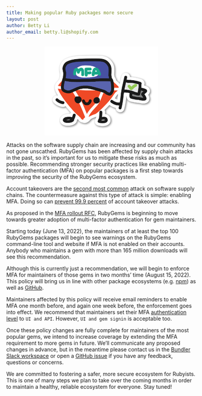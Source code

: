 ```yaml
---
title: Making popular Ruby packages more secure
layout: post
author: Betty Li
author_email: betty.li@shopify.com
---
```

<p align="center">
    <img src="/images/gem-with-mfa-flag-dropshadow.png" alt="Doodle of a RubyGem wearing an MFA hat, holding a flag with a checkmark" width="300"/>
</p>

Attacks on the software supply chain are increasing and our community has not gone unscathed. RubyGems has been affected by supply chain attacks in the past, so it’s important for us to mitigate these risks as much as possible. Recommending stronger security practices like enabling multi-factor authentication (MFA) on popular packages is a first step towards improving the security of the RubyGems ecosystem.

Account takeovers are the [second most common](https://arxiv.org/abs/2002.01139) attack on software supply chains. The countermeasure against this type of attack is simple: enabling MFA. Doing so can [prevent 99.9 percent](https://www.microsoft.com/security/blog/2019/08/20/one-simple-action-you-can-take-to-prevent-99-9-percent-of-account-attacks/) of account takeover attacks.

As proposed in the [MFA rollout RFC](https://github.com/rubygems/rfcs/blob/master/text/0007-mfa-rollout.md), RubyGems is beginning to move towards greater adoption of multi-factor authentication for gem maintainers.

Starting today (June 13, 2022), the maintainers of at least the top 100 RubyGems packages will begin to see warnings on the RubyGems command-line tool and website if MFA is not enabled on their accounts. Anybody who maintains a gem with more than 165 million downloads will see this recommendation.

Although this is currently just a recommendation, we will begin to enforce MFA for maintainers of those gems in two months’ time (August 15, 2022). This policy will bring us in line with other package ecosystems (e.g. [npm](https://github.blog/2022-02-01-top-100-npm-package-maintainers-require-2fa-additional-security/)) as well as [GitHub](https://github.blog/2022-05-04-software-security-starts-with-the-developer-securing-developer-accounts-with-2fa/).

Maintainers affected by this policy will receive email reminders to enable MFA one month before, and again one week before, the enforcement goes into effect. We recommend that maintainers set their MFA [authentication level](https://guides.rubygems.org/setting-up-multifactor-authentication/#authentication-levels) to `UI and API`. However, `UI and gem signin` is acceptable too.

Once these policy changes are fully complete for maintainers of the most popular gems, we intend to increase coverage by extending the MFA requirement to more gems in future. We’ll communicate any proposed changes in advance, but in the meantime please contact us in the [Bundler Slack workspace](https://slack.bundler.io/) or open a [GitHub issue](https://github.com/rubygems/rubygems.org/issues) if you have any feedback, questions or concerns.

We are committed to fostering a safer, more secure ecosystem for Rubyists. This is one of many steps we plan to take over the coming months in order to maintain a healthy, reliable ecosystem for everyone. Stay tuned!
